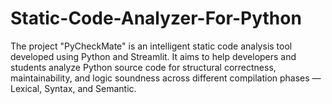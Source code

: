 # Static-Code-Analyzer-For-Python
The project "PyCheckMate" is an intelligent static code analysis tool developed using Python and Streamlit. It aims to help developers and students analyze Python source code for structural correctness, maintainability, and logic soundness across different compilation phases — Lexical, Syntax, and Semantic.
